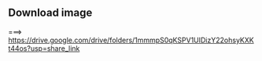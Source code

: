 ## Download image
===> https://drive.google.com/drive/folders/1mmmpS0qKSPV1UIDizY22ohsyKXKt44os?usp=share_link
